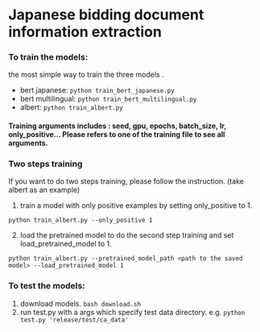 # Japanese bidding document information extraction

### To train the models:

the most simple way to train the three models .

* bert japanese: `python train_bert_japanese.py`
* bert multilingual: `python train_bert_multilingual.py`
* albert: `python train_albert.py`

#### Training arguments includes : seed, gpu, epochs, batch_size, lr, only_positive... Please refers to one of the training file to see all arguments.

### Two steps training
If you want to do two steps training, please follow the instruction. (take albert as an example)

1. train a model with only positive examples by setting only_positive to 1.

`python train_albert.py --only_positive 1`

2. load the pretrained model to do the second step training and set load_pretrained_model to 1.

`python train_albert.py --pretrained_model_path <path to the saved model> --load_pretrained_model 1`

### To test the models:

1. download models.
`bash download.sh`
2. run test.py with a args which specify test data directory.
e.g. `python test.py 'release/test/ca_data'`
